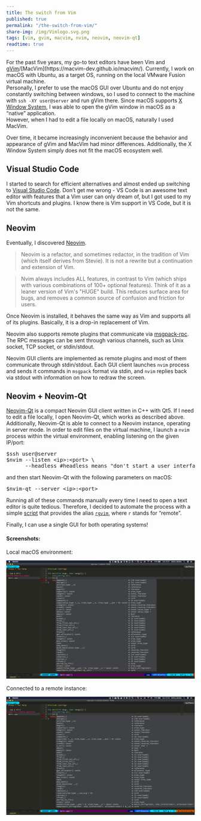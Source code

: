 ```yaml
---
title: The switch from Vim
published: true
permalink: "/the-switch-from-vim/"
share-img: /img/Vimlogo.svg.png
tags: [vim, gvim, macvim, nvim, neovim, neovim-qt]
readtime: true
---
```


For the past five years, my go-to text editors have been Vim and [gVim](https://en.wikipedia.org/wiki/Vim_(text_editor)#Interface)/[MacVim](https://macvim-dev.github.io/macvim/).
Currently, I work on macOS with Ubuntu, as a target OS, running on the local VMware Fusion virtual machine.
<br>Personally, I prefer to use the macOS GUI over Ubuntu and do not enjoy constantly switching between windows,
so I used to connect to the machine with `ssh -XY user@server` and run gVim there.
Since macOS supports [X Window System](https://www.xquartz.org/), I was able to open the gVim window in macOS as a “native” application.
<br>However, when I had to edit a file locally on macOS, naturally I used MacVim.

Over time, it became increasingly inconvenient because the behavior and appearance of gVim and MacVim had minor differences.
Additionally, the X Window System simply does not fit the macOS ecosystem well.


## Visual Studio Code ##
I started to search for efficient alternatives and almost ended up switching to [Visual Studio Code](https://code.visualstudio.com/).
Don’t get me wrong - VS Code is an awesome text editor with features that a Vim user can only dream of, but I got used to my Vim shortcuts and plugins. I know there is Vim support in VS Code, but it is not the same.


## Neovim ##
Eventually, I discovered [Neovim](https://neovim.io/).

> Neovim is a refactor, and sometimes redactor, in the tradition of Vim (which itself derives from Stevie). It is not a rewrite but a continuation and extension of Vim.

> Nvim always includes ALL features, in contrast to Vim (which ships with
various combinations of 100+ optional features). Think of it as a leaner
version of Vim's "HUGE" build. This reduces surface area for bugs, and
removes a common source of confusion and friction for users.


Once Neovim is installed, it behaves the same way as Vim and supports all of its plugins.
Basically, it is a drop-in replacement of Vim.

Neovim also supports remote plugins that communicate via [msgpack-rpc](https://msgpack.org/).
The RPC messages can be sent through various channels, such as Unix socket, TCP socket, or stdin/stdout.

Neovim GUI clients are implemented as remote plugins and most of them communicate through stdin/stdout.
Each GUI client launches `nvim` process and sends it commands in `msgpack` format via stdin, and `nvim`
replies back via stdout with information on how to redraw the screen.


## Neovim + Neovim-Qt ##
[Neovim-Qt](https://github.com/equalsraf/neovim-qt) is a compact Neovim GUI client written in C++ with Qt5.
If I need to edit a file locally, I open Neovim-Qt, which works as described above.
<br>Additionally, Neovim-Qt is able to connect to a Neovim instance, operating in server mode.
In order to edit files on the virtual machine, I launch a `nvim` process within the virtual environment, enabling listening on the given IP/port:
<pre>
$ssh user@server
$nvim --listen &lt;ip&gt;:&lt;port&gt; \
      --headless #headless means "don't start a user interface"
</pre>

and then start Neovim-Qt with the following parameters on macOS:
<pre>
$nvim-qt --server &lt;ip&gt;:&lt;port&gt;
</pre>


Running all of these commands manually every time I need to open a text editor is quite tedious.
Therefore, I decided to automate the process with a simple [script](https://github.com/f-squirrel/scripts/blob/master/utils/run_nvim_remotely.zsh) that provides the alias [`rgvim`](https://github.com/f-squirrel/scripts/blob/master/utils/run_nvim_remotely.zsh#L78), where `r` stands for “remote”.

Finally, I can use a single GUI for both operating systems!


#### Screenshots: ####

Local macOS environment:

![Local macOS](/img/neovim-qt-local.png)

Connected to a remote instance:

![Remote connection](/img/neovim-qt-remote.png)
